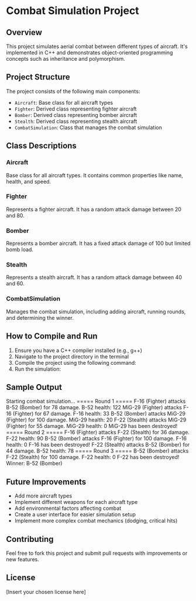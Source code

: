 # Combat Simulation Project

## Overview
This project simulates aerial combat between different types of aircraft. It's implemented in C++ and demonstrates object-oriented programming concepts such as inheritance and polymorphism.

## Project Structure
The project consists of the following main components:

- `Aircraft`: Base class for all aircraft types
- `Fighter`: Derived class representing fighter aircraft
- `Bomber`: Derived class representing bomber aircraft
- `Stealth`: Derived class representing stealth aircraft
- `CombatSimulation`: Class that manages the combat simulation

## Class Descriptions

### Aircraft
Base class for all aircraft types. It contains common properties like name, health, and speed.

### Fighter
Represents a fighter aircraft. It has a random attack damage between 20 and 80.

### Bomber
Represents a bomber aircraft. It has a fixed attack damage of 100 but limited bomb load.

### Stealth
Represents a stealth aircraft. It has a random attack damage between 40 and 60.

### CombatSimulation
Manages the combat simulation, including adding aircraft, running rounds, and determining the winner.

## How to Compile and Run

1. Ensure you have a C++ compiler installed (e.g., g++)
2. Navigate to the project directory in the terminal
3. Compile the project using the following command:
4. Run the simulation:

## Sample Output
Starting combat simulation...
===== Round 1 =====
F-16 (Fighter) attacks B-52 (Bomber) for 78 damage.
B-52 health: 122
MiG-29 (Fighter) attacks F-16 (Fighter) for 67 damage.
F-16 health: 33
B-52 (Bomber) attacks MiG-29 (Fighter) for 100 damage.
MiG-29 health: 20
F-22 (Stealth) attacks MiG-29 (Fighter) for 55 damage.
MiG-29 health: 0
MiG-29 has been destroyed!
===== Round 2 =====
F-16 (Fighter) attacks F-22 (Stealth) for 36 damage.
F-22 health: 90
B-52 (Bomber) attacks F-16 (Fighter) for 100 damage.
F-16 health: 0
F-16 has been destroyed!
F-22 (Stealth) attacks B-52 (Bomber) for 44 damage.
B-52 health: 78
===== Round 3 =====
B-52 (Bomber) attacks F-22 (Stealth) for 100 damage.
F-22 health: 0
F-22 has been destroyed!
Winner: B-52 (Bomber)


## Future Improvements
- Add more aircraft types
- Implement different weapons for each aircraft type
- Add environmental factors affecting combat
- Create a user interface for easier simulation setup
- Implement more complex combat mechanics (dodging, critical hits)

## Contributing
Feel free to fork this project and submit pull requests with improvements or new features.

## License
[Insert your chosen license here]